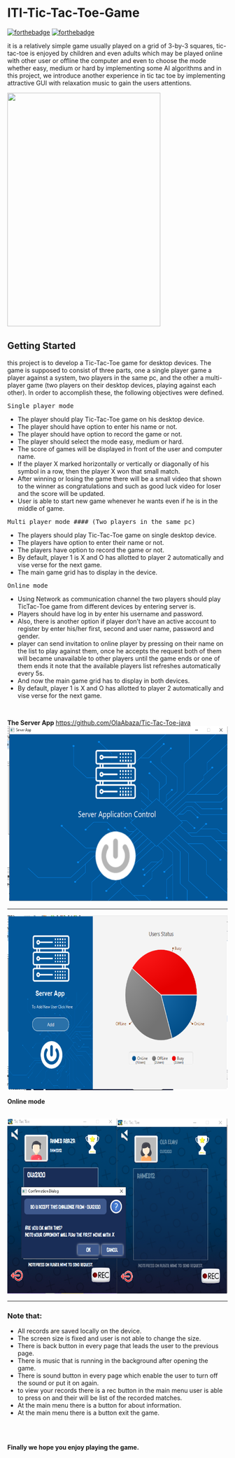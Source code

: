 # ITI-Tic-Tac-Toe-Game
[![forthebadge](https://forthebadge.com/images/badges/made-with-java.svg)](https://forthebadge.com)
[![forthebadge](https://forthebadge.com/images/badges/uses-css.svg)](https://forthebadge.com)

it is a relatively simple game usually played on a grid of 3-by-3 squares, tic-tac-toe is enjoyed by children and even adults which may be
played online with other user or offline the computer and even to choose the mode whether easy, medium or hard by implementing some AI algorithms
and in this project, we introduce another experience in tic tac toe by implementing attractive GUI with relaxation music to gain the users attentions.

<img src="xo.gif" width="350" height="534" />


## Getting Started
this project is to develop a Tic-Tac-Toe game for desktop devices. The game is supposed to consist of three parts, one a single player game a player
against a system, two players in the same pc, and the other a multi-player game (two players on their desktop devices, playing against each other). In order to
accomplish these, the following objectives were defined.

<pre>
Single player mode
</pre>
* The player should play Tic-Tac-Toe game on his desktop device.
* The player should have option to enter his name or not.
* The player should have option to record the game or not.
* The player should select the mode easy, medium or hard.
* The score of games will be displayed in front of the user and computer name.
* If the player X marked horizontally or vertically or diagonally of his symbol in a row, then the player X won that small match.
* After winning or losing the game there will be a small video that shown to the winner as congratulations and such as good luck video for loser and the score will be updated.
* User is able to start new game whenever he wants even if he is in the middle of game.

<pre>
Multi player mode #### (Two players in the same pc)
</pre>
* The players should play Tic-Tac-Toe game on single desktop device.
* The players have option to enter their name or not.
* The players have option to record the game or not.
* By default, player 1 is X and O has allotted to player 2 automatically and vise verse for the next game.
* The main game grid has to display in the device.


<pre>
Online mode
</pre>
* Using Network as communication channel the two players should play TicTac-Toe game from different devices by entering server is.
* Players should have log in by enter his username and password.
* Also, there is another option if player don’t have an active account to register by enter his/her first, second and user name, password and gender.
* player can send invitation to online player by pressing on their name on the list to play against them, once he accepts the request both of them will became unavailable to other players until the game ends or one of them ends it note that the available players list refreshes automatically every 5s.
* And now the main game grid has to display in both devices.
* By default, player 1 is X and O has allotted to player 2 automatically and vise verse for the next game.
</br>

 **The Server App**
https://github.com/OlaAbaza/Tic-Tac-Toe-java
</br>
<img src="https://github.com/OlaAbaza/Tic-Tac-Toe-java/blob/main/images/2.PNG" width="650" height="400"/>

***

<img src="https://github.com/OlaAbaza/Tic-Tac-Toe-java/blob/main/images/1.PNG" width="650" height="400"/>
</br>

 **Online mode**

</br>
<img src="https://github.com/OlaAbaza/Tic-Tac-Toe-java/blob/main/images/3.PNG" width="650" height="400"/>

***

### Note that:
* All records are saved locally on the device.
* The screen size is fixed and user is not able to change the size.
*  There is back button in every page that leads the user to the previous page.
* There is music that is running in the background after opening the game.
* There is sound button in every page which enable the user to turn off the sound or put it on again.
* to view your records there is a rec button in the main menu user is able to press on and their will be list of the recorded matches.
* At the main menu there is a button for about information.
* At the main menu there is a button exit the game.
</br>
</br>

**Finally we hope you enjoy playing the game.**

